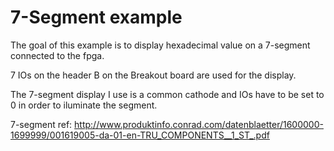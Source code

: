 # 7-Segment example

The goal of this example is to display hexadecimal value on a 7-segment connected to the fpga.

7 IOs on the header B on the Breakout board are used for the display.

The 7-segment display I use is a common cathode and IOs have to be set to 0 in order to iluminate the segment.

7-segment ref: http://www.produktinfo.conrad.com/datenblaetter/1600000-1699999/001619005-da-01-en-TRU_COMPONENTS__1_ST_.pdf
